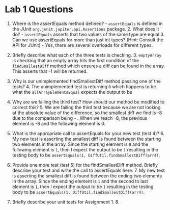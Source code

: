 # Lab 1 Questions

1. Where is the assertEquals method defined? - `assertEquals` is defined in the JUnit `org.junit.jupiter.api.Assertions` package.
   2. What does it do? - `assertEquals` asserts that two values of the same type are equal
   3. Can we use assertEquals for more than just int types? (Hint: Consult the API for JUnit) - Yes, there are several overloads for different types.

2. Briefly describe what each of the three tests is checking.
   3. `emptyArray` is checking that an empty array hits the first condition of the `findSmallestDiff` method which ensures a diff can be found in the array. This asserts that -1 will be returned.

3. Why is our unimplemented findSmallestDiff method passing one of the tests?
   4. The unimplemented test is returning `0` which happens to be what the `allArrayElementsEqual` expects the output to be

4. Why are we failing the third test? How should our method be modified to correct this?
   5. We are failing the third test because we are not looking at the absolute value of the difference, so the smallest diff we find is -8 due to the comparison being <previous element> - <following element>. When we reach -8, the previous element is -8 and the following element is 0.

5. What is the appropriate call to assertEquals for your new test (test 4)?
   6. My new test is asserting the smallest diff is found between the starting two elements in the array. Since the starting element is `0` and the following element is `1`, then I expect the output to be `1` resulting in the testing body to be `assertEquals(1, DiffUtil.findSmallestDiff(arr4)`.

6. Provide one more test (test 5) for the findSmallestDiff method. Briefly describe your test and write the call to assertEquals here. 
   7. My new test is asserting the smallest diff is found between the ending two elements in the array. Since the ending element is `1` and the second to last element is `1`, then I expect the output to be `1` resulting in the testing body to be `assertEquals(1, DiffUtil.findSmallestDiff(arr4)`.

7. Briefly describe your unit tests for Assignment 1.
   8. 